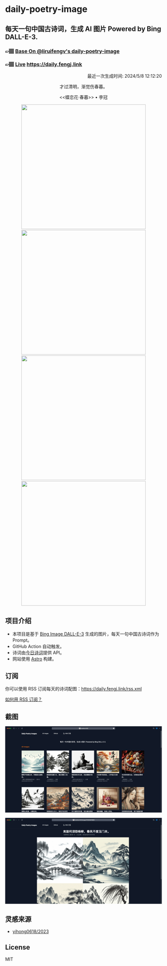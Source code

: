 
# daily-poetry-image

## 每天一句中国古诗词，生成 AI 图片 Powered by Bing DALL-E-3.

### 👉🏽 [Base On @liruifengv's daily-poetry-image](https://github.com/liruifengv/daily-poetry-image)

### 👉🏽 [Live](https://daily.fengj.link) https://daily.fengj.link

<p align="right">
  最近一次生成时间: 2024/5/8 12:12:20
</p>
<p align="center">
才过清明，渐觉伤春暮。
</p>
<p align="center">
<<蝶恋花·春暮>> • 李冠
</p>
<p align="center">
<img src="https://tse3.mm.bing.net/th/id/OIG1.7sC4hzuTpm5AzJlwEw1O" height="400" width="400" />
<img src="https://tse3.mm.bing.net/th/id/OIG1.5SbPBqETKmxuT8VYMCyQ" height="400" width="400" />
<img src="https://tse2.mm.bing.net/th/id/OIG1.vs5ynO.DRX2_6WZqnysn" height="400" width="400" />
<img src="https://tse2.mm.bing.net/th/id/OIG1.kw.Tb7aF3C30W1wAdr2B" height="400" width="400" />
</p>

## 项目介绍

-   本项目是基于 [Bing Image DALL-E-3](https://www.bing.com/images/create) 生成的图片，每天一句中国古诗词作为 Prompt。
-   GitHub Action 自动触发。
-   诗词由[今日诗词](https://www.jinrishici.com/)提供 API。
-   网站使用 [Astro](https://astro.build) 构建。

## 订阅

你可以使用 RSS 订阅每天的诗词配图：https://daily.fengj.link/rss.xml

[如何用 RSS 订阅？](https://zhuanlan.zhihu.com/p/55026716)

## 截图

![图片列表](./screenshots/Snipaste_2023-12-28_21-00-26.png)

![图片详情](./screenshots/Snipaste_2023-12-28_21-00-53.png)

## 灵感来源

-   [yihong0618/2023](https://github.com/yihong0618/2023)

## License

MIT
